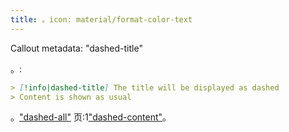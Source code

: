 ```yaml
---
title: 。icon: material/format-color-text
---
```


Callout metadata: "dashed-title"

。:

```md
> [!info|dashed-title] The title will be displayed as dashed
> Content is shown as usual
```

。["dashed-all"](../combined-styling/page-20.md)
页:1["dashed-content"](../content-styling/page-10.md)。

